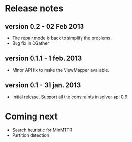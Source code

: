 Release notes
=======================

version 0.2 - 02 Feb 2013
-----------------------
- The repair mode is back to simplify the problems.
- Bug fix in CGather

version 0.1.1 - 1 feb. 2013
-----------------------
- Minor API fix to make the ViewMapper available.

version 0.1 - 31 jan. 2013
-----------------------
- Initial release. Support all the constraints in solver-api 0.9


Coming next
=======================

- Search heuristic for MinMTTR
- Partition detection
